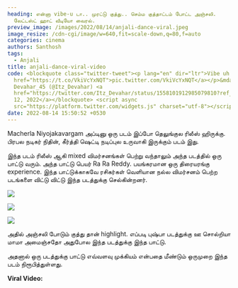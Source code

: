 ```yaml
---
heading: என்னா vibe-u டா.. முரட்டு குத்து.. செம்ம குத்தாட்டம் போட்ட அஞ்சலி.
  லேட்டஸ்ட் ஹாட் வீடியோ வைரல்.
preview_image: /images/2022/08/14/anjali-dance-viral.jpeg
image_resize: /cdn-cgi/image/w=640,fit=scale-down,q=80,f=auto
categories: cinema
authors: Santhosh
tags:
  - Anjali
title: anjali-dance-viral-video
code: <blockquote class="twitter-tweet"><p lang="en" dir="ltr">Vibe uh! 😻❤ <a
  href="https://t.co/VkiVcYxNQT">pic.twitter.com/VkiVcYxNQT</a></p>&mdash;
  Devahar_45 (@Itz_Devahar) <a
  href="https://twitter.com/Itz_Devahar/status/1558101912985079810?ref_src=twsrc%5Etfw">August
  12, 2022</a></blockquote> <script async
  src="https://platform.twitter.com/widgets.js" charset="utf-8"></script>
date: 2022-08-14 15:50:52 +0530
---
```

Macherla Niyojakavargam அப்டினு ஒரு படம் இப்போ தெலுங்குல ரிலீஸ் ஹிருக்கு. பிரபல நடிகர் நிதின், கீர்த்தி ஷெட்டி நடிப்புல உருவாகி இருக்கும் படம் இது.

இந்த படம் ரிலீஸ் ஆகி mixed விமர்சனங்கள் பெற்று வந்தாலும் அந்த படத்தில் ஒரு பாட்டு வரும். அந்த பாட்டு பெயர் Ra Ra Reddy. பயங்கரமான ஒரு திரையரங்கு experience. இந்த பாட்டுக்காகவே ரசிகர்கள் வெளியான நல்ல விமர்சனம் பெற்ற படங்களை விட்டு விட்டு இந்த படத்துக்கு செல்கின்றனர்.

![](/images/2022/08/14/anjali-dance-telugu.jpeg)

![](/images/2022/08/14/anjali-dance-telugu-1.jpeg)

![](/images/2022/08/14/anjali-dance-telugu-2.jpeg)

அதில் அஞ்சலி போடும் குத்து தான் highlight. எப்படி புஷ்பா படத்துக்கு ஊ சொல்றியா மாமா அமைஞ்சதோ அதுபோல இந்த படத்துக்கு இந்த பாட்டு.

அதனால் ஒரு படத்துக்கு பாட்டு எவ்வளவு முக்கியம் என்பதை மீண்டும் ஒருமுறை இந்த படம் நிரூபித்துள்ளது. 

**Viral Video:**